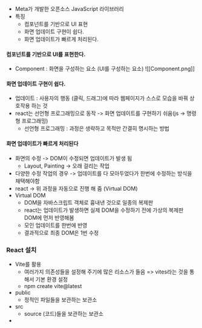 - Meta가 개발한 오픈소스 JavaScript 라이브러리
- 특징 
	- 컴포넌트를 기반으로 UI 표현
	- 화면 업데이트 구현이 쉽다.
	- 화면 업데이트가 빠르게 처리된다.

#### 컴포넌트를 기반으로 UI를 표현한다.
- Component : 화면을 구성하는 요소 (UI를 구성하는 요소)
![[Component.png]]
#### 화면 업데이트 구현이 쉽다. 
- 업데이트 : 사용자의 행동 (클릭, 드래그)에 따라 웹페이지가 스스로 모습을 바꿔 상호작용 하는 것 
- react는 선언형 프로그래밍으로 동작 -> 화면 업데이트를 구현하기 쉬움(js -> 명령형 프로그래밍)
	- 선언형 프로그래밍 : 과정은 생략하고 목적만 간결히 명시하는 방법

#### 화면 업데이트가 빠르게 처리된다
- 화면의 수정 -> DOM이 수정되면 업데이트가 발생 됨 
	- Layout, Painting -> 오래 걸리는 작업 
- 다양한 수정 작업의 경우 -> 업데이트를 다 모아두었다가 한번에 수정하는 방식을 채택해야함 
- react -> 위 과정을 자동으로 진행 해 줌 (Virtual DOM)
- Virtual DOM
	- DOM을 자바스크립트 객체로 흉내낸 것으로 일종의 복제판 
	- react는 업데이트가 발생하면 실제 DOM을 수정하기 전에 가상의 복제판 DOM에 먼저 반영해봄
	- 모인 업데이트를 한번에 반영 
	- 결과적으로 최종 DOM은 1번 수정 


### React 설치
- Vite를 활용 
	- 여러가지 의존성들을 설정해 주기에 많은 리소스가 들음 => vites라는 것을 통해서 기본 환경 설정 
	- npm create vite@latest
- public
	- 정적인 파일들을 보관하는 보관소 
- src 
	- source (코드)들을 보관하는 보관소
- 